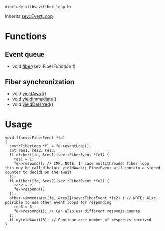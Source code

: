<!-- TITLE: sev::FiberLoop -->
<!-- SUBTITLE: Event loop with support for fibers -->

```c_cpp
#include <libsev/fiber_loop.h>
```

Inherits [sev::EventLoop](/classes/sev/event-loop)
# Functions
## Event queue
* void [fiber](/classes/sev/fiber-loop/fiber)(sev::FiberFunction f)
## Fiber synchronization
* void [yieldAwait](/classes/sev/fiber-loop/yield)()
* void [yieldImmediate](/classes/sev/fiber-loop/yield)()
* void [yieldDeferred](/classes/sev/fiber-loop/yield)()

# Usage

```c_cpp
void f(sev::FiberEvent *fe)
{
  sev::FiberLoop *fl = fe->eventLoop();
  int res1, res2, res3;
  fl->fiber([fe, &res1](sev::FiberEvent *fe1) {
    res1 = 1;
    fe->respond(); // IMPL NOTE: In case multithreaded fiber loop, this may be called before yieldAwait; FiberEvent will contain a signed counter to decide on the await
  });
  fl->fiber([fe, &res2](sev::FiberEvent *fe2) {
    res2 = 2;
    fe->respond();
  });
  other->immediate([fe, &res2](sev::FiberEvent *fe2) { // NOTE: Also possible to use other event loops for responding
    res3 = 3;
    fe->respond(1); // Can also use different response counts
  });
  fl->yieldAwait(3); // Continue once number of responses received
}
```
